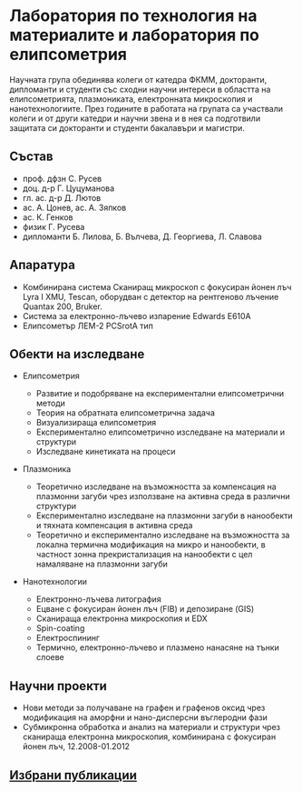 # Лаборатория по технология на материалите и лаборатория по елипсометрия

Научната група обединява колеги от катедра ФКММ, докторанти, дипломанти и студенти със сходни научни интереси в областта на елипсометрията, плазмониката, електронната микроскопия и нанотехнологиите. През годините в работата на групата са участвали колеги и от други катедри и научни звена и в нея са подготвили защитата си докторанти и студенти бакалавъри и магистри.

## Състав

* проф. дфзн С. Русев
* доц. д-р Г. Цуцуманова
* гл. ас. д-р Д. Лютов
* ас. А. Цонев, ас. А. Зяпков
* ас. К. Генков
* физик Г. Русева
* дипломанти Б. Лилова, Б. Вълчева, Д. Георгиева, Л. Славова

## Апаратура

* Комбинирана система  Сканиращ микроскоп с фокусиран йонен лъч Lyra I XMU, Tescan, оборудван с детектор на рентгеново лъчение Quantax 200, Bruker.
* Система за електронно-лъчево изпарение Edwards E610A
* Елипсометър ЛЕМ-2 PCSrotA тип

## Обекти на изследване

*	Елипсометрия
    * Развитие и подобряване на експериментални елипсометрични методи
    * Теория на обратната елипсометрична задача
    * Визуализираща елипсометрия
    * Експериментално елипсометрично изследване на материали и структури
    * Изследване кинетиката на процеси

* Плазмоника
    * Теоретично изследване на възможността за компенсация на плазмонни загуби чрез използване на активна среда в различни структури
    * Експериментално изследване на плазмонни загуби в нанообекти и тяхната компенсация в активна среда
    * Теоретично и експериментално изследване на възможността за локална термична модификация на микро и нанообекти, в частност зонна прекристализация на нанообекти с цел намаляване на плазмонни загуби

* Нанотехнологии
    * Електронно-лъчева литография
    * Ецване с фокусиран йонен лъч (FIB) и дeпoзиране (GIS)
    * Сканираща електронна микроскопия и EDX
    * Spin-coating
    * Електроспининг
    * Термично, електронно-лъчево и плазмено нанасяне на тънки слоеве


## Научни проекти

* Нови методи за получаване на графен и графенов оксид чрез модификация на аморфни и нано-дисперсни въглеродни фази
*	Субмикронна обработка и анализ на материали и структури чрез сканираща електронна микроскопия, комбинирана с фокусиран йонен лъч, 12.2008-01.2012

## [Избрани публикации]()
